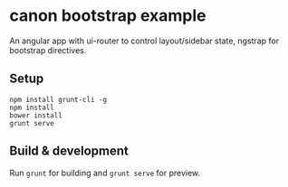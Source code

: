 # canon bootstrap example

An angular app with ui-router to control layout/sidebar state, ngstrap for bootstrap directives.

## Setup

```
npm install grunt-cli -g
npm install
bower install
grunt serve
```

## Build & development

Run `grunt` for building and `grunt serve` for preview.
